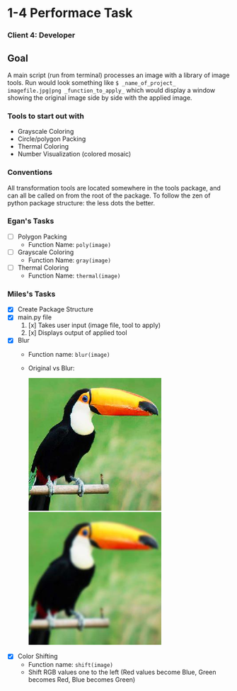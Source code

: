 # 1-4 Performace Task
### Client 4: Developer

## Goal
A main script (run from terminal) processes an image with a library of image tools. Run would look something like `$ _name_of_project_ imagefile.jpg|png _function_to_apply_` which would display a window showing the original image side by side with the applied image.

### Tools to start out with
* Grayscale Coloring 
* Circle/polygon Packing
* Thermal Coloring
* Number Visualization (colored mosaic)

### Conventions
All transformation tools are located somewhere in the tools package, and can all be called on from the root of the package. To follow the zen of python package structure: the less dots the better.

### Egan's Tasks
* [ ] Polygon Packing
	* Function Name: `poly(image)`
* [ ] Grayscale Coloring
	* Function Name: `gray(image)`
* [ ] Thermal Coloring
	* Function Name: `thermal(image)`

### Miles's Tasks
* [x] Create Package Structure
* [x] main.py file
	1. [x] Takes user input (image file, tool to apply)
	1. [x] Displays output of applied tool
* [x] Blur
	* Function name: `blur(image)`
	* Original vs Blur:
		
		![toucan](tools/bin/toucan.jpg) ![toucan blur](tools/bin/toucan_blur.jpg)
* [x] Color Shifting
	* Function name: `shift(image)`
	* Shift RGB values one to the left (Red values become Blue, Green becomes Red, Blue becomes Green)
